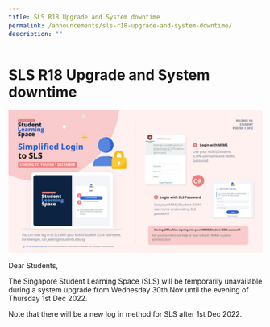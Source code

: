 ```yaml
---
title: SLS R18 Upgrade and System downtime
permalink: /announcements/sls-r18-upgrade-and-system-downtime/
description: ""
---
```

# SLS R18 Upgrade and System downtime

![](/images/SLS%20R18%20-%20Student%20MIMS.jpg)

Dear Students,   
  
The Singapore Student Learning Space (SLS) will be temporarily unavailable during a system upgrade from Wednesday 30th Nov until the evening of Thursday 1st Dec 2022.  
  
Note that there will be a new log in method for SLS after 1st Dec 2022.  
